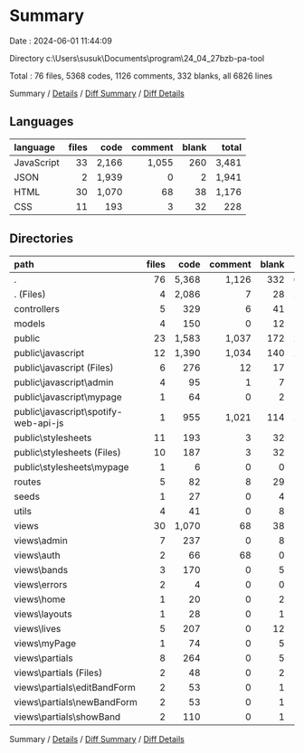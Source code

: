 # Summary

Date : 2024-06-01 11:44:09

Directory c:\\Users\\susuk\\Documents\\program\\24_04_27bzb-pa-tool

Total : 76 files,  5368 codes, 1126 comments, 332 blanks, all 6826 lines

Summary / [Details](details.md) / [Diff Summary](diff.md) / [Diff Details](diff-details.md)

## Languages
| language | files | code | comment | blank | total |
| :--- | ---: | ---: | ---: | ---: | ---: |
| JavaScript | 33 | 2,166 | 1,055 | 260 | 3,481 |
| JSON | 2 | 1,939 | 0 | 2 | 1,941 |
| HTML | 30 | 1,070 | 68 | 38 | 1,176 |
| CSS | 11 | 193 | 3 | 32 | 228 |

## Directories
| path | files | code | comment | blank | total |
| :--- | ---: | ---: | ---: | ---: | ---: |
| . | 76 | 5,368 | 1,126 | 332 | 6,826 |
| . (Files) | 4 | 2,086 | 7 | 28 | 2,121 |
| controllers | 5 | 329 | 6 | 41 | 376 |
| models | 4 | 150 | 0 | 12 | 162 |
| public | 23 | 1,583 | 1,037 | 172 | 2,792 |
| public\\javascript | 12 | 1,390 | 1,034 | 140 | 2,564 |
| public\\javascript (Files) | 6 | 276 | 12 | 17 | 305 |
| public\\javascript\\admin | 4 | 95 | 1 | 7 | 103 |
| public\\javascript\\mypage | 1 | 64 | 0 | 2 | 66 |
| public\\javascript\\spotify-web-api-js | 1 | 955 | 1,021 | 114 | 2,090 |
| public\\stylesheets | 11 | 193 | 3 | 32 | 228 |
| public\\stylesheets (Files) | 10 | 187 | 3 | 32 | 222 |
| public\\stylesheets\\mypage | 1 | 6 | 0 | 0 | 6 |
| routes | 5 | 82 | 8 | 29 | 119 |
| seeds | 1 | 27 | 0 | 4 | 31 |
| utils | 4 | 41 | 0 | 8 | 49 |
| views | 30 | 1,070 | 68 | 38 | 1,176 |
| views\\admin | 7 | 237 | 0 | 8 | 245 |
| views\\auth | 2 | 66 | 68 | 0 | 134 |
| views\\bands | 3 | 170 | 0 | 5 | 175 |
| views\\errors | 2 | 4 | 0 | 0 | 4 |
| views\\home | 1 | 20 | 0 | 2 | 22 |
| views\\layouts | 1 | 28 | 0 | 1 | 29 |
| views\\lives | 5 | 207 | 0 | 12 | 219 |
| views\\myPage | 1 | 74 | 0 | 5 | 79 |
| views\\partials | 8 | 264 | 0 | 5 | 269 |
| views\\partials (Files) | 2 | 48 | 0 | 2 | 50 |
| views\\partials\\editBandForm | 2 | 53 | 0 | 1 | 54 |
| views\\partials\\newBandForm | 2 | 53 | 0 | 1 | 54 |
| views\\partials\\showBand | 2 | 110 | 0 | 1 | 111 |

Summary / [Details](details.md) / [Diff Summary](diff.md) / [Diff Details](diff-details.md)